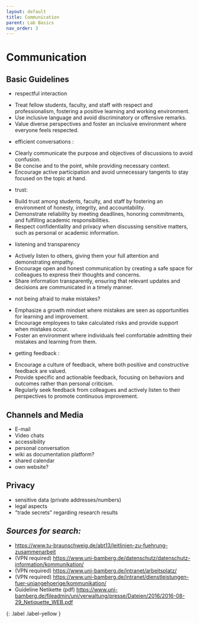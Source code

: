 ```yaml
---
layout: default
title: Communication
parent: Lab Basics
nav_order: 3
---
```


# Communication

## Basic Guidelines 
* respectful interaction 
- Treat fellow students, faculty, and staff with respect and professionalism, fostering a positive learning and working environment.
- Use inclusive language and avoid discriminatory or offensive remarks.
- Value diverse perspectives and foster an inclusive environment where everyone feels respected.
* efficient conversations :
- Clearly communicate the purpose and objectives of discussions to avoid confusion.
- Be concise and to the point, while providing necessary context.
- Encourage active participation and avoid unnecessary tangents to stay focused on the topic at hand.
* trust:
- Build trust among students, faculty, and staff by fostering an environment of honesty, integrity, and accountability.
- Demonstrate reliability by meeting deadlines, honoring commitments, and fulfilling academic responsibilities.
- Respect confidentiality and privacy when discussing sensitive matters, such as personal or academic information.
* listening and transparency
- Actively listen to others, giving them your full attention and demonstrating empathy.
- Encourage open and honest communication by creating a safe space for colleagues to express their thoughts and concerns.
- Share information transparently, ensuring that relevant updates and decisions are communicated in a timely manner.
* not being afraid to make mistakes?
- Emphasize a growth mindset where mistakes are seen as opportunities for learning and improvement.
- Encourage employees to take calculated risks and provide support when mistakes occur.
- Foster an environment where individuals feel comfortable admitting their mistakes and learning from them.
* getting feedback :
- Encourage a culture of feedback, where both positive and constructive feedback are valued.
- Provide specific and actionable feedback, focusing on behaviors and outcomes rather than personal criticism.
- Regularly seek feedback from colleagues and actively listen to their perspectives to promote continuous improvement.


## Channels and Media
* E-mail
* Video chats
* accessibility
* personal conversation
* wiki as documentation platform?
* shared calendar
* own website?

## Privacy
* sensitive data (private addresses/numbers)
* legal aspects
* "trade secrets" regarding research results

*Sources for search:*
- 
* https://www.tu-braunschweig.de/abt13/leitlinien-zu-fuehrung-zusammenarbeit
* (VPN required) https://www.uni-bamberg.de/datenschutz/datenschutz-information/kommunikation/
* (VPN required) https://www.uni-bamberg.de/intranet/arbeitsplatz/
* (VPN required) https://www.uni-bamberg.de/intranet/dienstleistungen-fuer-uniangehoerige/kommunikation/
* Guideline Netikette (pdf) https://www.uni-bamberg.de/fileadmin/uni/verwaltung/presse/Dateien/2016/2016-08-29_Netiquette_WEB.pdf

{: .label .label-yellow }
